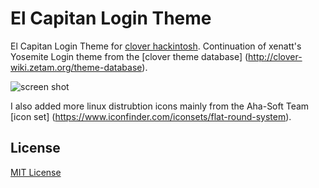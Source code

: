 # El Capitan Login Theme

El Capitan Login Theme for [clover hackintosh](http://sourceforge.net/projects/cloverefiboot/).  Continuation of xenatt's Yosemite Login theme from the [clover theme database] (http://clover-wiki.zetam.org/theme-database).

![screen shot](https://raw.githubusercontent.com/jrnewell/el-capitan-login/master/screenshot.png)

I also added more linux distrubtion icons mainly from the Aha-Soft Team [icon set] (https://www.iconfinder.com/iconsets/flat-round-system).

## License

[MIT License](http://en.wikipedia.org/wiki/MIT_License)
